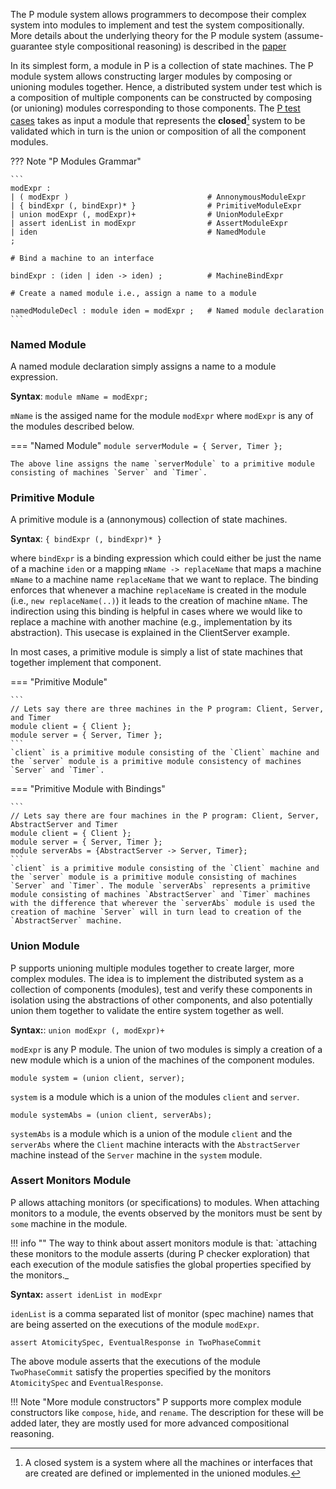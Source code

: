 The P module system allows programmers to decompose their complex system into modules to
implement and test the system compositionally. More details about the underlying theory
for the P module system (assume-guarantee style compositional reasoning) is described in
the [paper](https://ankushdesai.github.io/assets/papers/modp.pdf)

In its simplest form, a module in P is a collection of state machines. The P module system allows constructing larger modules by composing or unioning modules together. Hence, a distributed system under test which is a composition of multiple components can be constructed by composing (or unioning) modules corresponding to those components. The [P test cases](testcases.md) takes as input a module that represents the **closed**[^1] system to be validated which in turn is the union or composition of all the component modules.

[^1]: A closed system is a system where all the machines or interfaces that are created are defined or implemented in the unioned modules.

??? Note "P Modules Grammar"

    ```
    modExpr :
    | ( modExpr )						        # AnnonymousModuleExpr
    | { bindExpr (, bindExpr)* }                # PrimitiveModuleExpr
    | union modExpr (, modExpr)+		        # UnionModuleExpr
    | assert idenList in modExpr		        # AssertModuleExpr
    | iden                                      # NamedModule
    ;

    # Bind a machine to an interface

    bindExpr : (iden | iden -> iden) ;          # MachineBindExpr

    # Create a named module i.e., assign a name to a module

    namedModuleDecl : module iden = modExpr ;   # Named module declaration
    ```

### Named Module

A named module declaration simply assigns a name to a module expression.

**Syntax**: `module mName = modExpr;`

`mName` is the assiged name for the module `modExpr` where `modExpr` is any of the modules described below.

=== "Named Module"
    `module serverModule = { Server, Timer };`

    The above line assigns the name `serverModule` to a primitive module consisting of machines `Server` and `Timer`.

### Primitive Module

A primitive module is a (annonymous) collection of state machines.

**Syntax**: `{ bindExpr (, bindExpr)* }`

where `bindExpr` is a binding expression which could either be just the name of a machine `iden` or a mapping `mName -> replaceName` that maps a machine `mName` to a machine name `replaceName` that we want to replace. The binding enforces that whenever a machine `replaceName` is created in the module (i.e., `new replaceName(..)`) it leads to the creation of machine `mName`. The indirection using this binding is helpful in cases where we would like to replace a machine with another machine (e.g., implementation by its abstraction). This usecase is explained in the ClientServer example.

In most cases, a primitive module is simply a list of state machines that together implement that component.

=== "Primitive Module"

    ```
    // Lets say there are three machines in the P program: Client, Server, and Timer
    module client = { Client };
    module server = { Server, Timer };
    ```
    `client` is a primitive module consisting of the `Client` machine and the `server` module is a primitive module consistency of machines `Server` and `Timer`.

=== "Primitive Module with Bindings"

    ```
    // Lets say there are four machines in the P program: Client, Server, AbstractServer and Timer
    module client = { Client };
    module server = { Server, Timer };
    module serverAbs = {AbstractServer -> Server, Timer};
    ```
    `client` is a primitive module consisting of the `Client` machine and the `server` module is a primitive module consisting of machines `Server` and `Timer`. The module `serverAbs` represents a primitive module consisting of machines `AbstractServer` and `Timer` machines with the difference that wherever the `serverAbs` module is used the creation of machine `Server` will in turn lead to creation of the `AbstractServer` machine.

### Union Module

P supports unioning multiple modules together to create larger, more complex modules. The idea is to implement the distributed system as a collection of components (modules), test and verify these components in isolation using the abstractions of other components, and also potentially union them together to validate the entire system together as well.

**Syntax:**: `union modExpr (, modExpr)+`

`modExpr` is any P module. The union of two modules is simply a creation of a new module which is a union of the machines of the component modules.

`module system = (union client, server);`

`system` is a module which is a union of the modules `client` and `server`.

`module systemAbs = (union client, serverAbs);`

`systemAbs` is a module which is a union of the module `client` and the `serverAbs` where the `Client` machine interacts with the `AbstractServer` machine instead of the `Server` machine in the `system` module.

### Assert Monitors Module

P allows attaching monitors (or specifications) to modules. When attaching monitors to a module, the events observed by the monitors must be sent by `some` machine in the module.

!!! info ""
    The way to think about assert monitors module is that: `attaching these monitors to the module asserts (during P checker exploration) that each execution of the module satisfies the global properties specified by the monitors._

**Syntax:** `assert idenList in modExpr`

`idenList` is a comma separated list of monitor (spec machine) names that are being asserted on the executions of the module `modExpr`.

`assert AtomicitySpec, EventualResponse in TwoPhaseCommit`

The above module asserts that the executions of the module `TwoPhaseCommit` satisfy the properties specified by the monitors `AtomicitySpec` and `EventualResponse`.

!!! Note "More module constructors"
    P supports more complex module constructors like `compose`, `hide`, and `rename`. The description for these will be added later, they are mostly used for more advanced compositional reasoning.



